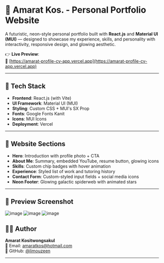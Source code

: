 # 🌟 Amarat Kos. - Personal Portfolio Website
A futuristic, neon-style personal portfolio built with **React.js** and **Material UI (MUI)** — designed to showcase my experience, skills, and personality with interactivity, responsive design, and glowing aesthetic.

👉 **Live Preview**:  
🔗 [https://amarat-profile-cv-app.vercel.app](https://amarat-profile-cv-app.vercel.app)

---

## 🧰 Tech Stack

- **Frontend**: React.js (with Vite)
- **UI Framework**: Material UI (MUI)
- **Styling**: Custom CSS + MUI's SX Prop
- **Fonts**: Google Fonts Kanit
- **Icons**: MUI Icons
- **Deployment**: Vercel

---

## 📌 Website Sections

- **Hero**: Introduction with profile photo + CTA
-  **About Me**: Summary, embedded YouTube, resume button, glowing icons
- **Skills**: Custom chip badges with hover animation
- **Experience**: Styled list of work and tutoring history
- **Contact Form**: Custom-styled input fields + social media icons
- **Neon Footer**: Glowing galactic spiderweb with animated stars

---

## 🌠 Preview Screenshot

![image](https://github.com/user-attachments/assets/6a66609f-b779-4429-b190-d09139304a38)
![image](https://github.com/user-attachments/assets/478def25-0c31-4957-9d24-774832517530)
![image](https://github.com/user-attachments/assets/819d0664-0076-4794-a47d-8ad8a0cc7310)


## 🧑‍💻 Author

**Amarat Kositwongsakul**  
💌 Email: amaratkos@hotmail.com  
🔗 GitHub: [@limouzeen](https://github.com/limouzeen)

---

